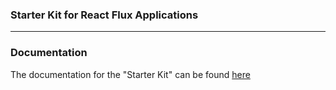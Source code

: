 ### Starter Kit for React Flux Applications

---

### Documentation
The documentation for the "Starter Kit" can be found [here](https://docs.senseidev.com/dokumentation/javascript-library/react-flux-1/react-flux)